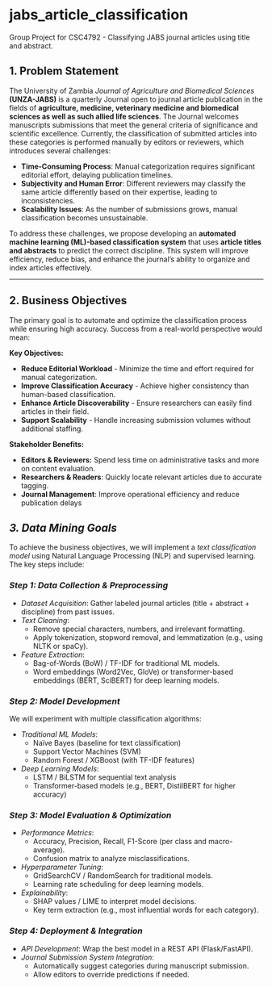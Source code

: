 # jabs_article_classification
Group Project for CSC4792 - Classifying JABS journal articles using title and abstract.

## **1. Problem Statement**  
The University of Zambia *Journal of Agriculture and Biomedical Sciences* **(UNZA-JABS)** is a quarterly Journal open to journal article publication in the fields of **agriculture, medicine, veterinary medicine and biomedical sciences as well as such allied life sciences**. The Journal welcomes manuscripts submissions that meet the general criteria of significance and scientific excellence. Currently, the classification of submitted articles into these categories is performed manually by editors or reviewers, which introduces several challenges:  

- **Time-Consuming Process**: Manual categorization requires significant editorial effort, delaying publication timelines.  
- **Subjectivity and Human Error**: Different reviewers may classify the same article differently based on their expertise, leading to inconsistencies.  
- **Scalability Issues**: As the number of submissions grows, manual classification becomes unsustainable.  

To address these challenges, we propose developing an **automated machine learning (ML)-based classification system** that uses **article titles and abstracts** to predict the correct discipline. This system will improve efficiency, reduce bias, and enhance the journal’s ability to organize and index articles effectively.  

---
## **2. Business Objectives**
The primary goal is to automate and optimize the classification process while ensuring high accuracy. Success from a real-world perspective would mean:

**Key Objectives:**
- **Reduce Editorial Workload** - Minimize the time and effort required for manual categorization.
- **Improve Classification Accuracy** - Achieve higher consistency than human-based classification.
- **Enhance Article Discoverability** - Ensure researchers can easily find articles in their field.
- **Support Scalability** - Handle increasing submission volumes without additional staffing.

**Stakeholder Benefits:**
- **Editors & Reviewers:** Spend less time on administrative tasks and more on content evaluation.
- **Researchers & Readers**: Quickly locate relevant articles due to accurate tagging.
- **Journal Management**: Improve operational efficiency and reduce publication delays
## *3. Data Mining Goals*  
To achieve the business objectives, we will implement a *text classification model* using Natural Language Processing (NLP) and supervised learning. The key steps include:  

### *Step 1: Data Collection & Preprocessing*  
- *Dataset Acquisition*: Gather labeled journal articles (title + abstract + discipline) from past issues.  
- *Text Cleaning*:  
  - Remove special characters, numbers, and irrelevant formatting.  
  - Apply tokenization, stopword removal, and lemmatization (e.g., using NLTK or spaCy).  
- *Feature Extraction*:  
  - Bag-of-Words (BoW) / TF-IDF for traditional ML models.  
  - Word embeddings (Word2Vec, GloVe) or transformer-based embeddings (BERT, SciBERT) for deep learning models.  

### *Step 2: Model Development*  
We will experiment with multiple classification algorithms:  
- *Traditional ML Models*:  
  - Naïve Bayes (baseline for text classification)  
  - Support Vector Machines (SVM)  
  - Random Forest / XGBoost (with TF-IDF features)  
- *Deep Learning Models*:  
  - LSTM / BiLSTM for sequential text analysis  
  - Transformer-based models (e.g., BERT, DistilBERT for higher accuracy)  

### *Step 3: Model Evaluation & Optimization*  
- *Performance Metrics*:  
  - Accuracy, Precision, Recall, F1-Score (per class and macro-average).  
  - Confusion matrix to analyze misclassifications.  
- *Hyperparameter Tuning*:  
  - GridSearchCV / RandomSearch for traditional models.  
  - Learning rate scheduling for deep learning models.  
- *Explainability*:  
  - SHAP values / LIME to interpret model decisions.  
  - Key term extraction (e.g., most influential words for each category).  

### *Step 4: Deployment & Integration*  
- *API Development*: Wrap the best model in a REST API (Flask/FastAPI).  
- *Journal Submission System Integration*:  
  - Automatically suggest categories during manuscript submission.  
  - Allow editors to override predictions if needed.
